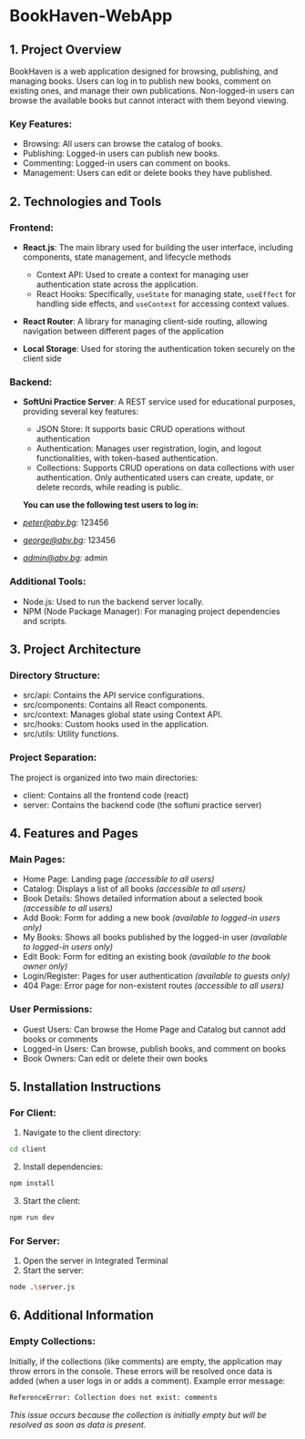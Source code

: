 # BookHaven-WebApp
## 1. Project Overview
BookHaven is a web application designed for browsing, publishing, and managing books. Users can log in to publish new books, comment on existing ones, and manage their own publications. Non-logged-in users can browse the available books but cannot interact with them beyond viewing.

### Key Features:
- Browsing: All users can browse the catalog of books.
- Publishing: Logged-in users can publish new books.
- Commenting: Logged-in users can comment on books.
- Management: Users can edit or delete books they have published.

## 2. Technologies and Tools

### Frontend:

- **React.js**: The main library used for building the user interface, including components, state management, and lifecycle methods
   - Context API: Used to create a context for managing user authentication state across the application.
   - React Hooks: Specifically, `useState` for managing state, `useEffect` for handling side effects, and `useContext` for accessing context values.

- **React Router**: A library for managing client-side routing, allowing navigation between different pages of the application

- **Local Storage**: Used for storing the authentication token securely on the client side


### Backend:

- **SoftUni Practice Server**: A REST service used for educational purposes, providing several key features:
   - JSON Store: It supports basic CRUD operations without authentication
   - Authentication: Manages user registration, login, and logout functionalities, with token-based authentication.
   - Collections: Supports CRUD operations on data collections with user authentication. Only authenticated users can create, update, or delete records, while reading is public.

  **You can use the following test users to log in:**
- *peter@abv.bg:* 123456
- *george@abv.bg:* 123456
- *admin@abv.bg:* admin

### Additional Tools:
- Node.js: Used to run the backend server locally.
- NPM (Node Package Manager): For managing project dependencies and scripts.

## 3. Project Architecture
### Directory Structure:
- src/api: Contains the API service configurations.
- src/components: Contains all React components.
- src/context: Manages global state using Context API.
- src/hooks: Custom hooks used in the application.
- src/utils: Utility functions.

### Project Separation:
The project is organized into two main directories:
- client: Contains all the frontend code (react)
- server: Contains the backend code (the softuni practice server)

## 4. Features and Pages
### Main Pages:
- Home Page: Landing page *(accessible to all users)*
- Catalog: Displays a list of all books *(accessible to all users)*
- Book Details: Shows detailed information about a selected book *(accessible to all users)*
- Add Book: Form for adding a new book *(available to logged-in users only)*
- My Books: Shows all books published by the logged-in user *(available to logged-in users only)*
- Edit Book: Form for editing an existing book *(available to the book owner only)*
- Login/Register: Pages for user authentication *(available to guests only)*
- 404 Page: Error page for non-existent routes *(accessible to all users)*

### User Permissions:
- Guest Users: Can browse the Home Page and Catalog but cannot add books or comments
- Logged-in Users: Can browse, publish books, and comment on books
- Book Owners: Can edit or delete their own books

## 5. Installation Instructions
### For Client:
1. Navigate to the client directory:
```bash
cd client
```
2. Install dependencies:
```bash
npm install
```
3. Start the client:
```bash
npm run dev
```
### For Server:
1. Open the server in Integrated Terminal
2. Start the server:
```bash
node .\server.js
```

## 6. Additional Information
### Empty Collections:
Initially, if the collections (like comments) are empty, the application may throw errors in the console. These errors will be resolved once data is added (when a user logs in or adds a comment).
Example error message:
```bash
ReferenceError: Collection does not exist: comments
```
*This issue occurs because the collection is initially empty but will be resolved as soon as data is present.*